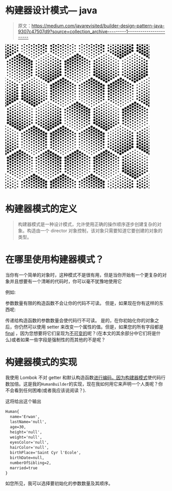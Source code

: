 # 构建器设计模式— java

> 原文：<https://medium.com/javarevisited/builder-design-pattern-java-9307c47507d9?source=collection_archive---------1----------------------->

![](img/84e993b5a0e16ef1869c1a9657ce87ff.png)

# 构建器模式的定义

> 构建器模式是一种设计模式，允许使用正确的操作顺序逐步创建复杂的对象。构造由一个 director 对象控制，该对象只需要知道它要创建的对象的类型。

# 在哪里使用构建器模式？

当你有一个简单的对象时，这种模式不是很有用，但是当你开始有一个更复杂的对象并且想要有一个清晰的代码时，你可以毫不犹豫地使用它

例如:

参数数量有限的构造函数不会让你的代码不可读。
但是，如果现在你有这样的东西呢:

传递给构造函数的参数数量会使代码行不可读。
是的，在你初始化你的对象之后，你仍然可以使用 setter 来改变一个属性的值。但是，如果您的所有字段都是 [final](https://javarevisited.blogspot.com/2016/09/21-java-final-modifier-keyword-interview-questions-answers.html) ，因为您想要将它们呈现为[不可变的](/javarevisited/how-to-create-an-immutable-list-list-and-map-in-java-5ac1254c128?source=---------31------------------)呢？(在本文的其余部分中它们将是什么)或者如果一些字段是强制性的而其他的不是呢？

# 构建器模式的实现

我使用 Lombok 不对 getter 和默认构造函数[进行编码，因为](https://javarevisited.blogspot.com/2014/01/why-default-or-no-argument-constructor-java-class.html)[构建器模式](http://javarevisited.blogspot.sg/2012/06/builder-design-pattern-in-java-example.html)使代码行数加倍。这是我的`HumanBuilder`的实现，现在我如何用它来声明一个人类呢？你不会看到任何困难(或者我应该说阅读？).

这将给出这个输出

```
Human{
  name='Erwan', 
  lastName='null', 
  age=30, 
  height='null', 
  weight='null', 
  eyesColor='null', 
  hairColor='null', 
  birthPlace='Saint Cyr l'Ecole', 
  birthDate=null, 
  numberOfSibling=2, 
  married=true
}
```

如您所见，我可以选择要初始化的参数数量及其顺序。